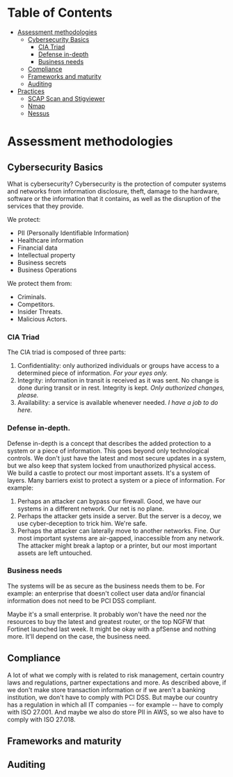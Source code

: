 # Table of Contents

- [Assessment methodologies](#1)
  - [Cybersecurity Basics](#1.1)
    - [CIA Triad](#1.1.1)
    - [Defense in-depth](#1.1.2)
    - [Business needs](#1.1.3)
  - [Compliance](#1.2)
  - [Frameworks and maturity](#1.3)
  - [Auditing](#1.4)
- [Practices](#2)
  - [SCAP Scan and Stigviewer](#2.1)
  - [Nmap](#2.2)
  - [Nessus](2.3)

<a id=1></a>
# Assessment methodologies

<a id=1.1></a>
## Cybersecurity Basics

What is cybersecurity? Cybersecurity is the protection of computer systems and networks from information disclosure, theft,
damage to the hardware, software or the information that it contains, as well as the disruption of the services that they
provide.

We protect:

- PII (Personally Identifiable Information)
- Healthcare information
- Financial data
- Intellectual property
- Business secrets
- Business Operations

We protect them from:

- Criminals.
- Competitors.
- Insider Threats.
- Malicious Actors.

<a id=1.1.1></a>
### CIA Triad

The CIA triad is composed of three parts:

1. Confidentiality: only authorized individuals or groups have access to a determined piece of information. *For your eyes only.*
2. Integrity: information in transit is received as it was sent. No change is done during transit or in rest. Integrity is kept. *Only authorized changes, please.*
3. Availability: a service is available whenever needed. *I have a job to do here.*

<a id=1.1.2></a>
### Defense in-depth.

Defense in-depth is a concept that describes the added protection to a system or a piece of information. This goes beyond only technological controls.
We don't just have the latest and most secure updates in a system, but we also keep that system locked from unauthorized physical access. We build a castle
to protect our most important assets. It's a system of layers. Many barriers exist to protect a system or a piece of information. For example:

1. Perhaps an attacker can bypass our firewall. Good, we have our systems in a different network. Our net is no plane.
2. Perhaps the attacker gets inside a server. But the server is a decoy, we use cyber-deception to trick him. We're safe.
3. Perhaps the attacker can laterally move to another networks. Fine. Our most important systems are air-gapped, inaccessible from
any network. The attacker might break a laptop or a printer, but our most important assets are left untouched.

<a id=1.1.3></a>
### Business needs

The systems will be as secure as the business needs them to be. For example: an enterprise that doesn't collect user data and/or financial information
does not need to be PCI DSS compliant. 

Maybe it's a small enterprise. It probably won't have the need nor the resources to buy the latest and greatest router, or the top NGFW that Fortinet
launched last week. It might be okay with a pfSense and nothing more. It'll depend on the case, the business need.

<a id=1.2></a>
## Compliance

A lot of what we comply with is related to risk management, certain country laws and regulations, partner expectations and more. As described above,
if we don't make store transaction information or if we aren't a banking institution, we don't have to comply with PCI DSS. But maybe our country 
has a regulation in which all IT companies -- for example -- have to comply with ISO 27.001. And maybe we also do store PII in AWS, so we also have to comply
with ISO 27.018.

<a id=1.3></a>
## Frameworks and maturity

<a id=1.4></a>
## Auditing

